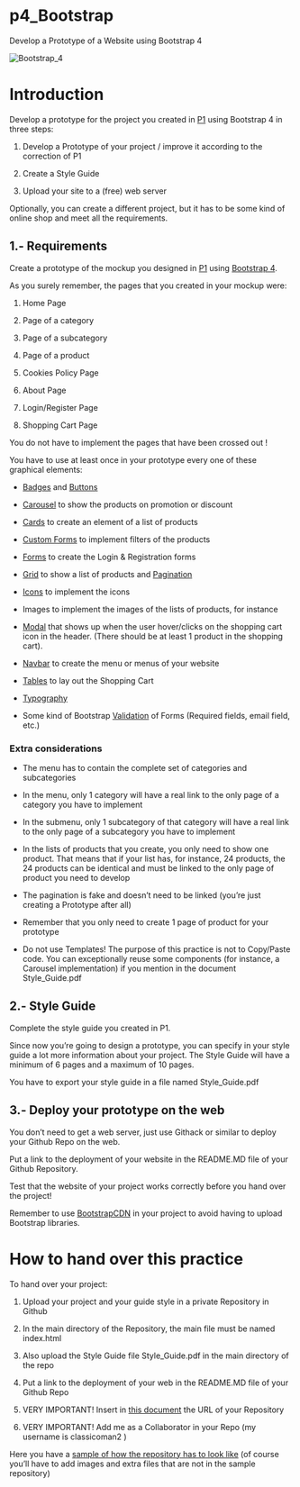 # p4_Bootstrap

Develop a Prototype of a Website using Bootstrap 4

![Bootstrap_4](aqui)

# Introduction

Develop a prototype for the project you created in [P1](https://docs.google.com/document/d/1SFCxmT2ibmHUssbJGA79FjifcboCwDBwBzuA37XQJpM/) using Bootstrap 4 in three steps:

1.  Develop a Prototype of your project / improve it according to the correction of P1
    
2.  Create a Style Guide
    
3.  Upload your site to a (free) web server
    

  

Optionally, you can create a different project, but it has to be some kind of online shop and meet all the requirements.

## 1.- Requirements

Create a prototype of the mockup you designed in [P1](https://docs.google.com/document/d/1SFCxmT2ibmHUssbJGA79FjifcboCwDBwBzuA37XQJpM/)  using [Bootstrap 4](https://getbootstrap.com/).

As you surely remember, the pages that you created in your mockup were:

1.  Home Page
    
2.  Page of a category
    
3.  Page of a subcategory
    
4.  Page of a product
    
5.  Cookies Policy Page
    
6.  About Page
    
7.  Login/Register Page
    
8.  Shopping Cart Page
    

  

You do not have to implement the pages that have been crossed out !

You have to use at least once in your prototype every one of these graphical elements:

-   [Badges](https://www.w3schools.com/bootstrap4/bootstrap_badges.asp) and [Buttons](https://www.w3schools.com/bootstrap4/bootstrap_buttons.asp)
    
-   [Carousel](https://www.w3schools.com/bootstrap4/bootstrap_carousel.asp) to show the products on promotion or discount
    
-   [Cards](https://www.w3schools.com/bootstrap4/bootstrap_cards.asp) to create an element of a list of products
    
-   [Custom Forms](https://www.w3schools.com/bootstrap4/bootstrap_forms_custom.asp) to implement filters of the products
    
-   [Forms](https://www.w3schools.com/bootstrap4/bootstrap_forms.asp) to create the Login & Registration forms
    
-   [Grid](https://www.w3schools.com/bootstrap4/bootstrap_grid_system.asp) to show a list of products and [Pagination](https://www.w3schools.com/bootstrap4/bootstrap_pagination.asp)
    
-   [Icons](https://www.w3schools.com/icons/bootstrap_icons_glyphicons.asp) to implement the icons
    
-   Images to implement the images of the lists of products, for instance
    
-   [Modal](https://www.w3schools.com/bootstrap4/bootstrap_modal.asp) that shows up when the user hover/clicks on the shopping cart icon in the header. (There should be at least 1 product in the shopping cart).
    
-   [Navbar](https://www.w3schools.com/bootstrap4/bootstrap_navbar.asp) to create the menu or menus of your website
    
-   [Tables](https://www.w3schools.com/bootstrap4/bootstrap_tables.asp) to lay out the Shopping Cart
    
-   [Typography](https://www.w3schools.com/bootstrap4/bootstrap_typography.asp)
    
-   Some kind of Bootstrap [Validation](https://getbootstrap.com/docs/4.0/components/forms/#validation) of Forms (Required fields, email field, etc.)
    

  

### Extra considerations

-   The menu has to contain the complete set of categories and subcategories
    
-   In the menu, only 1 category will have a real link to the only page of a category you have to implement
    
-   In the submenu, only 1 subcategory of that category will have a real link to the only page of a subcategory you have to implement
    
-   In the lists of products that you create, you only need to show one product. That means that if your list has, for instance, 24 products, the 24 products can be identical and must be linked to the only page of product you need to develop
    
-   The pagination is fake and doesn’t need to be linked (you’re just creating a Prototype after all)
    
-   Remember that you only need to create 1 page of product for your prototype
    
-   Do not use Templates! The purpose of this practice is not to Copy/Paste code. You can exceptionally reuse some components (for instance, a Carousel implementation) if you mention in the document Style_Guide.pdf
    

  

## 2.- Style Guide

Complete the style guide you created in P1.

Since now you’re going to design a prototype, you can specify in your style guide a lot more information about your project. The Style Guide will have a minimum of 6 pages and a maximum of 10 pages.

You have to export your style guide in a file named Style_Guide.pdf

  

## 3.- Deploy your prototype on the web

You don’t need to get a web server, just use Githack or similar to deploy your Github Repo on the web.

Put a link to the deployment of your website in the README.MD file of your Github Repository.

Test that the website of your project works correctly before you hand over the project!

Remember to use [BootstrapCDN](https://www.bootstrapcdn.com/) in your project to avoid having to upload Bootstrap libraries.

  

# How to hand over this practice

To hand over your project:

1.  Upload your project and your guide style in a private Repository  in Github
    
2.  In the main directory of the Repository, the main file must be named index.html
    
3.  Also upload the Style Guide file Style_Guide.pdf in the main directory of the repo
    
4.  Put a link to the deployment of your web in the README.MD file of your Github Repo
    
5.  VERY IMPORTANT!  Insert in [this document](https://docs.google.com/spreadsheets/d/1uZVvtS6AN32pQb6sQe4QAVpP1YUzlkTvQ3khjsKwShI/edit#gid=0) the URL of your Repository
    
6.  VERY IMPORTANT!  Add me as a Collaborator in your Repo (my username is classicoman2 )
    

Here you have a [sample of how the repository has to look like](https://github.com/classicoman2/sample/tree/master) (of course you’ll have to add images and extra files that are not in the sample repository)